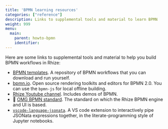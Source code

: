 ```yaml
---
title: 'BPMN learning resources'
categories: ["reference"]
description: Links to supplemental tools and material to learn BPMN
weight: 999
menu:
  main:
    parent: howto-bpmn
    identifier:
---
```



Here are some links to supplemental tools and material to help you build BPMN workflows in Rhize:

- <i class="fa fa-github" aria-hidden="true"></i> [BPMN templates](https://github.com/libremfg/bpmn-templates). A repository of BPMN workflows that you can download and run yourself.
- <i class="fa fa-github" aria-hidden="true"></i> [ bpmn.io](https://github.com/bpmn-io/bpmn-js). Open source rendering toolkits and editors for BPMN 2.0. You can use the `bpmn-js` for local offline building.
- <i class="fa fa-youtube" aria-hidden="true"></i> [Rhize Youtube channel](https://www.youtube.com/@rhizemanufacturingdatahub). Includes demos of BPMN.
- 📝 [OMG BPMN standard](https://www.omg.org/spec/BPMN/2.0.2/). The standard on which the Rhize BPMN engine and UI is based.
- [`vscode-language-jsonata`](https://marketplace.visualstudio.com/items?itemName=bigbug.vscode-language-jsonata). A VS code extension to interactively pipe JSONata expressions together, in the literate-programming style of Jupyter notebooks.
